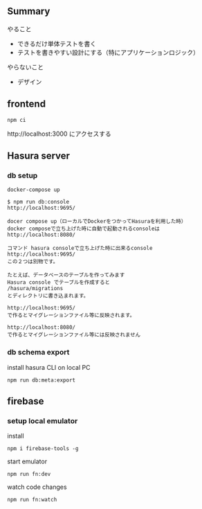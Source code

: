 ## Summary
やること
- できるだけ単体テストを書く
- テストを書きやすい設計にする（特にアプリケーションロジック）

やらないこと
- デザイン

## frontend
```
npm ci
```

http://localhost:3000 にアクセスする


## Hasura server
### db setup
```
docker-compose up
```

```
$ npm run db:console
http://localhost:9695/

docer compose up（ローカルでDockerをつかってHasuraを利用した時）
docker composeで立ち上げた時に自動で起動されるconsoleは
http://localhost:8080/

コマンド hasura consoleで立ち上げた時に出来るconsole
http://localhost:9695/
この２つは別物です。

たとえば、データベースのテーブルを作ってみます
Hasura console でテーブルを作成すると
/hasura/migrations
とディレクトリに書き込まれます。

http://localhost:9695/
で作るとマイグレーションファイル等に反映されます。

http://localhost:8080/
で作るとマイグレーションファイル等には反映されません
```

### db schema export
install hasura CLI on local PC
```
npm run db:meta:export
```

## firebase
### setup local emulator
install
```
npm i firebase-tools -g
```

start emulator
```
npm run fn:dev
```

watch code changes
```
npm run fn:watch
```
